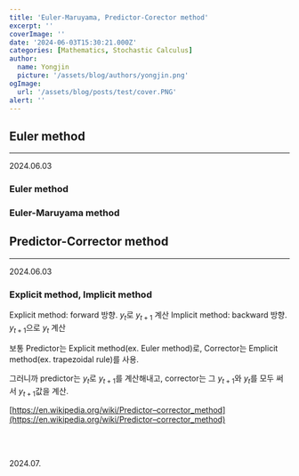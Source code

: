 ```yaml
---
title: 'Euler-Maruyama, Predictor-Corector method'
excerpt: ''
coverImage: ''
date: '2024-06-03T15:30:21.000Z'
categories: [Mathematics, Stochastic Calculus]
author:
  name: Yongjin
  picture: '/assets/blog/authors/yongjin.png'
ogImage:
  url: '/assets/blog/posts/test/cover.PNG'
alert: ''
---
```


## Euler method

---

2024.06.03

### Euler method

### Euler-Maruyama method

## Predictor-Corrector method

---

2024.06.03

### Explicit method, Implicit method

Explicit method: forward 방향. $y_t$로 $y_{t+1}$ 계산
Implicit method: backward 방향. $y_{t+1}$으로 $y_t$ 계산

보통 Predictor는 Explicit method(ex. Euler method)로, Corrector는 Emplicit method(ex. trapezoidal rule)를 사용.

그러니까 predictor는 $y_t$로 $y_{t+1}$를 계산해내고, corrector는 그 $y_{t+1}$와 $y_t$를 모두 써서 $y_{t+1}$값을 계산.

[https://en.wikipedia.org/wiki/Predictor–corrector_method](https://en.wikipedia.org/wiki/Predictor–corrector_method)

<br/><br/>

2024.07.
